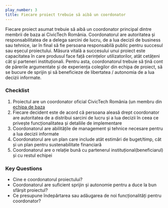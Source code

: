 ```yaml
---
play_number: 3
title: Fiecare proiect trebuie să aibă un coordonator
---
```


Fiecare proiect asumat trebuie să aibă un coordonator principal dintre membrii de baza ai CivicTech România.
Coordonatorul are autoritatea și responsabilitatea de a delega sarcini de lucru, de a lua decizii de business sau tehnice, iar în final să fie persoana responsabilă public pentru succesul sau eșecul proiectului. Măsura vitală a succesului unui proiect este capacitatea în care produsul face față cerințelor utilizatorilor, atât cetățeni cât și parteneri instituționali. Pentru asta, coordonatorul trebuie să țină cont de părerile argumentate și de experiența colegilor din echipa de proiect, să se bucure de sprijin și să beneficieze de libertatea / autonomia de a lua decizii informate. 

### Checklist
1. Proiectul are un coordonator oficial CivicTech România (un membru din [echipa de baza](https://civictech.ro/cine-suntem#povestea)
2. Fiecare decident este de acord că persoana aleasă drept coordonator are autoritatea de a distribui sarcini de lucru și a lua decizii în ceea ce privește funcționalitatea și detaliile de implementare
3. Coordonatorul are abilitățile de management și tehnice necesare pentru a lua decizii informate
4. Coordonatorul are un plan care include atât estimări de buget/timp, cât și un plan pentru sustenabilitate financiară
5. Coordonatorul are o relație bună cu partenerul instituțional(beneficiarul) și cu restul echipei

### Key Questions
- Cine e coordonatorul proiectului?
- Coordonatorul are suficient sprijin și autonomie pentru a duce la bun sfârșit proiectul?
- Ce presupune îndepărtarea sau adăugarea de noi funcționalități pentru coordonator? 
